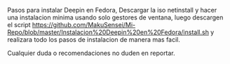 Pasos para instalar Deepin en Fedora, Descargar la iso netinstall y hacer una instalacion minima usando solo gestores de ventana, luego descargen el script
https://github.com/MakuSensei/Mi-Repo/blob/master/Instalacion%20Deepin%20en%20Fedora/install.sh y realizara todo los pasos de instalacion de manera mas facil.

Cualquier duda o recomendaciones no duden en reportar.
